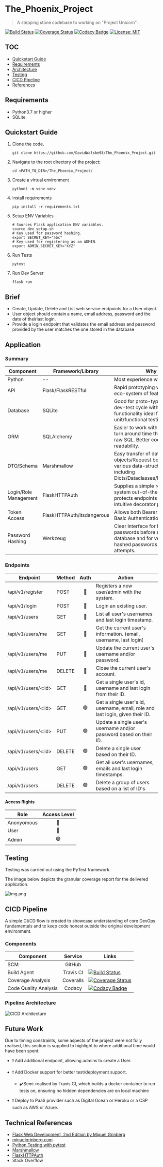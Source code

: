 # The_Phoenix_Project

> A stepping stone codebase to  working on "Project Unicorn".

[![Build Status](https://travis-ci.com/DavidWalshe93/The_Phoenix_Project.svg?branch=main)](https://travis-ci.com/DavidWalshe93/The_Phoenix_Project)
[![Coverage Status](https://coveralls.io/repos/github/DavidWalshe93/The_Phoenix_Project/badge.svg?branch=main)](https://coveralls.io/github/DavidWalshe93/The_Phoenix_Project?branch=main)
[![Codacy Badge](https://app.codacy.com/project/badge/Grade/797fb534d7384d7eb18be57d82416a6d)](https://www.codacy.com/gh/DavidWalshe93/The_Phoenix_Project/dashboard?utm_source=github.com&amp;utm_medium=referral&amp;utm_content=DavidWalshe93/The_Phoenix_Project&amp;utm_campaign=Badge_Grade)
[![License: MIT](https://img.shields.io/badge/License-MIT-green.svg)](https://opensource.org/licenses/MIT)

## TOC

-  [Quickstart Guide](#quickstart-guide)
-  [Requirements](#requirements)
-  [Architecture](#architecture)
-  [Testing](#testing)
-  [CICD Pipeline](#cicd-pipeline)
-  [References](#references)

## Requirements

-  Python3.7 or higher
-  SQLite

## Quickstart Guide

1) Clone the code.

    ````shell
    git clone https://github.com/DavidWalshe93/The_Phoenix_Project.git
    ````

2) Navigate to the root directory of the project:

    ````shell
    cd <PATH_TO_DIR>/The_Phoenix_Project/
    ````

3) Create a virtual environment

    ````shell
    python3 -m venv venv
    ````

4) Install requirements

    ````shell
    pip install -r requirements.txt
    ````

5) Setup ENV Variables

    ```shell
    # Sources Flask application ENV variables.
    source dev_setup.sh
    # Key used for password hashing.
    export SECRET_KEY="abc"
    # Key used for registering as an ADMIN.
    export ADMIN_SECRET_KEY="XYZ"
    ```

6) Run Tests

    ````shell
    pytest
    ````

7) Run Dev Server

    ````shell
    flask run
    ````

## Brief

- Create, Update, Delete and List web service endpoints for a User object.
- User object should contain a name, email address, password and the date of theirlast login.
- Provide a login endpoint that validates the email address and password provided by the user matches the one stored in
  the database

## Application

### Summary

| Component             | Framework/Library          | Why                                                                                                                      |
|-----------------------|----------------------------|--------------------------------------------------------------------------------------------------------------------------|
| Python                | --                         | Most experience with.                                                                                                    |
| API                   | Flask/FlaskRESTful         | Rapid prototyping with large eco-system of feature plugins.                                                              |
| Database              | SQLite                     | Good for proto-typing and fast dev-test cycle with in-memory functionality ideal for repeatable unit/functional testing. |
| ORM                   | SQLAlchemy                 | Easier to work with and faster turn around time than writing raw SQL. Better code readability.                           |
| DTO/Schema            | Marshmallow                | Easy transfer of database objects/Request bodies into various data-structures including Dicts/Dataclasses/Namespaces.    |
| Login/Role Management | FlaskHTTPAuth              | Supplies a simple role based system out-of-the-box, protects endpoints using the intuitive decorator pattern.            |
| Token Access          | FlaskHTTPAuth/itsdangerous | Allows both Bearer Token and Basic Authentication.                                                                       |
| Password Hashing      | Werkzeug                   | Clear interface for hashing passwords before saving to database and for verifying hashed passwords on login attempts.    |

### Endpoints

| Endpoint            | Method | Auth | Action                                                                        |
|---------------------|--------|:----:|-------------------------------------------------------------------------------|
| /api/v1/register    | POST   |   🔴  | Registers a new user/admin with the system.                                   |
| /api/v1/login       | POST   |   🔴  | Login an existing user.                                                       |
| /api/v1/users       | GET    |   🔵  | List all user's usernames and last login timestamp.                           |
| /api/v1/users/me    | GET    |   🔵  | Get the current user's information. (email, username, last login)             |
| /api/v1/users/me    | PUT    |   🔵  | Update the current user's username and/or password.                           |
| /api/v1/users/me    | DELETE |   🔵  | Close the current user's account.                                             |
| /api/v1/users/<:id> | GET    |   🔵  | Get a single user's id, username and last login from their ID.                |
| /api/v1/users/<:id> | GET    |   🟢  | Get a single user's id, username, email, role and last login, given their ID. |
| /api/v1/users/<:id> | PUT    |   🟢  | Update a single user's username and/or password based on their ID.            |
| /api/v1/users/<:id> | DELETE |   🟢  | Delete a single user based on their ID.                                       |
| /api/v1/users       | GET    |   🟢  | Get all user's usernames, emails and last login timestamps.                   |
| /api/v1/users       | DELETE |   🟢  | Delete a group of users based on a list of ID's                               |

#### Access Rights

| Role       | Access Level |
|------------|:--------------:|
| Anonyomous |       🔴      |
| User       |       🔵      |
| Admin      |       🟢      |

## Testing

Testing was carried out using the PyTest framework.

The image below depicts the granular coverage report for the delivered application.

![img.png](docs/img/coverage.png)

## CICD Pipeline

A simple CI/CD flow is created to showcase understanding of core DevOps fundamentals and to keep code honest outside the
original development environment.

### Components

| Component             |  Service  | Links                                                                                                                                                                                                                                                                                                |
|-----------------------|:---------:|------------------------------------------------------------------------------------------------------------------------------------------------------------------------------------------------------------------------------------------------------------------------------------------------------|
| SCM                   |   GitHub  |                                                                                                                                                                                                                                                                                                      |
| Build Agent           | Travis CI | [![Build Status](https://travis-ci.com/DavidWalshe93/The_Phoenix_Project.svg?branch=main)]( https://travis-ci.com/DavidWalshe93/The_Phoenix_Project )                                                                                                                                                |
| Coverage Analysis     | Coveralls | [![Coverage Status](https://coveralls.io/repos/github/DavidWalshe93/The_Phoenix_Project/badge.svg?branch=main)]( https://coveralls.io/github/DavidWalshe93/The_Phoenix_Project?branch=main )                                                                                                         |
| Code Quality Analysis |   Codacy  | [![Codacy Badge](https://app.codacy.com/project/badge/Grade/797fb534d7384d7eb18be57d82416a6d)]( https://www.codacy.com/gh/DavidWalshe93/The_Phoenix_Project/dashboard?utm_source=github.com&amp;utm_medium=referral&amp;utm_content=DavidWalshe93/The_Phoenix_Project&amp;utm_campaign=Badge_Grade ) |

### Pipeline Architecture

![CICD Architecture](./docs/img/cicd_arch.png)

## Future Work

Due to timing constraints, some aspects of the project were not fully realised, this section is supplied to highlight to
where additional time would have been spent.

- ❗ Add additional endpoint, allowing admins to create a User.
- ❗ Add Docker support for better test/deployment support.

    - ✔️Semi-realised by Travis CI, which builds a docker container to run tests on, ensuring no hidden dependencies are
      on local machine

- ❗ Deploy to PaaS provider such as Digital Ocean or Heroku or a CSP such as AWS or Azure.

## Technical References

- [Flask Web Development, 2nd Edition by Miguel Grinberg](https://learning.oreilly.com/library/view/flask-web-development/9781491991725/)
- [miguelgrinberg.com](https://blog.miguelgrinberg.com/)
- [Python Testing with pytest](https://learning.oreilly.com/library/view/python-testing-with/9781680502848/)
- [Marshmallow](https://marshmallow.readthedocs.io/en/latest/)
- [FlaskHTTPAuth](https://flask-httpauth.readthedocs.io/en/latest/)
- Stack Overflow

